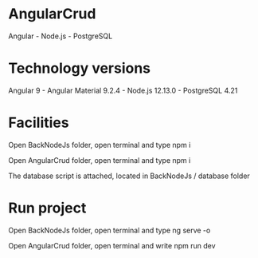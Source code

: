 # AngularCrud

Angular - Node.js - PostgreSQL


# Technology versions 

Angular 9 - Angular Material 9.2.4 - Node.js 12.13.0 - PostgreSQL 4.21


# Facilities

Open BackNodeJs folder, open terminal and type npm i

Open AngularCrud folder, open terminal and type npm i

The database script is attached, located in BackNodeJs / database folder


# Run project 

Open BackNodeJs folder, open terminal and type ng serve -o

Open AngularCrud folder, open terminal and write npm run dev

